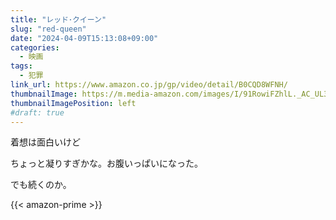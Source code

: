 ```yaml
---
title: "レッド･クイーン"
slug: "red-queen"
date: "2024-04-09T15:13:08+09:00"
categories:
  - 映画
tags:
  - 犯罪
link_url: https://www.amazon.co.jp/gp/video/detail/B0CQD8WFNH/
thumbnailImage: https://m.media-amazon.com/images/I/91RowiFZhlL._AC_UL320_.jpg
thumbnailImagePosition: left
#draft: true
---
```

着想は面白いけど
<!--more-->
ちょっと凝りすぎかな。お腹いっぱいになった。

でも続くのか。

{{< amazon-prime >}}
